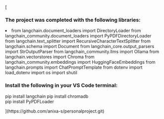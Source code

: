 [<h3> The project was completed with the following libraries: </h3>
<body>
<li>from langchain.document_loaders import DirectoryLoader
from langchain_community.document_loaders import PyPDFDirectoryLoader
from langchain.text_splitter import RecursiveCharacterTextSplitter
from langchain.schema import Document
from langchain_core.output_parsers import StrOutputParser
from langchain_community.llms import Ollama
from langchain.vectorstores import Chroma
from langchain_community.embeddings import HuggingFaceEmbeddings
from langchain.prompts import ChatPromptTemplate 
from dotenv import load_dotenv
import os
import shutil</li>
</body>

<h3> Install the following in your VS Code terminal: </h3>
<body> 

  pip install langchain 
pip install chromadb  
pip install PyPDFLoader 
</body>
](https://github.com/anixa-s/personalproject.git)
